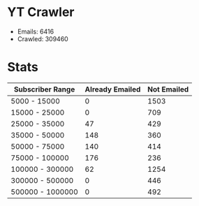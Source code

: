 # YT Crawler
- Emails: 6416
- Crawled: 309460

# Stats
| Subscriber Range  | Already Emailed | Not Emailed |
|-------|-------|-------|
| 5000 - 15000 | 0 | 1503 |
| 15000 - 25000 | 0 | 709 |
| 25000 - 35000 | 47 | 429 |
| 35000 - 50000 | 148 | 360 |
| 50000 - 75000 | 140 | 414 |
| 75000 - 100000 | 176 | 236 |
| 100000 - 300000 | 62 | 1254 |
| 300000 - 500000 | 0 | 446 |
| 500000 - 1000000 | 0 | 492 |
